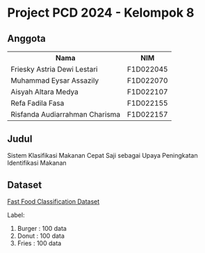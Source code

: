 <h1>Project PCD 2024 - Kelompok 8</h1>

<h2>Anggota</h2>
<table>
    <th>Nama</th>
    <th>NIM</th>
    <tr>
        <td>Friesky Astria Dewi Lestari</td>
        <td>F1D022045</td>
    <tr/>
    <tr>
        <td>Muhammad Eysar Assazily</td>
        <td>F1D022070</td>
    <tr/>
    <tr>
        <td>Aisyah Altara Medya</td>
        <td>F1D022107</td>
    <tr/>
    <tr>
        <td>Refa Fadila Fasa</td>
        <td>F1D022155</td>
    <tr/>
    <tr>
        <td>Risfanda Audiarrahman Charisma</td>
        <td>F1D022157</td>
    <tr/>
</table>

<h2>Judul</h2>
<p>Sistem Klasifikasi Makanan Cepat Saji sebagai Upaya Peningkatan Identifikasi Makanan</p>

<h2>Dataset</h2>
<a href="https://www.kaggle.com/datasets/utkarshsaxenadn/fast-food-classification-dataset">Fast Food Classification Dataset</a>
<p>Label:</p>
<ol>
    <li>Burger  : 100 data</li>
    <li>Donut   : 100 data</li>
    <li>Fries   : 100 data</li>
</ol>

